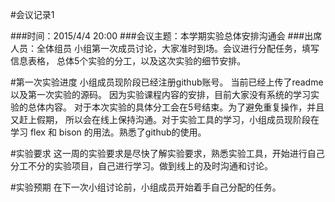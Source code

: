 #会议记录1

###时间：2015/4/4 20:00
###会议主题：本学期实验总体安排沟通会
###出席人员：全体组员
小组第一次成员讨论，大家准时到场。会议进行分配任务，填写信息表格， 总体5个实验的分工，以及这次实验的细节安排。

#第一次实验进度
小组成员现阶段已经注册github账号。 当前已经上传了readme 以及第一次实验的源码。 因为实验课程内容的安排，目前大家没有系统的学习实验的总体内容。 对于本次实验的具体分工会在5号结束。为了避免重复操作，并且又赶上假期， 所以会在线上保持沟通。对于实验工具的学习，小组成员现阶段在学习 flex 和 bison 的用法。熟悉了github的使用。

#实验要求
这一周的实验要求是尽快了解实验要求，熟悉实验工具，开始进行自己分工不分的实验项目，自己进行学习。做到线上的及时沟通和讨论。

#实验预期
在下一次小组讨论前，小组成员开始着手自己分配的任务。